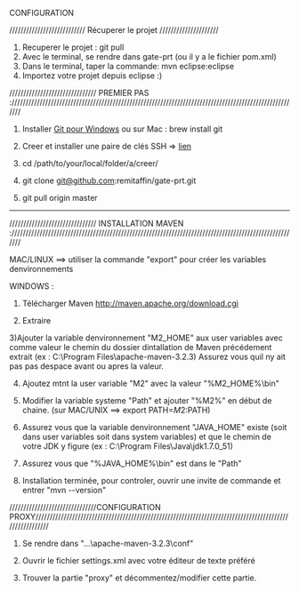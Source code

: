 CONFIGURATION

/////////////////////////// Récuperer le projet /////////////////////

1) Recuperer le projet : git pull
2) Avec le terminal, se rendre dans gate-prt (ou il y a le fichier pom.xml)
3) Dans le terminal, taper la commande: mvn eclipse:eclipse
4) Importez votre projet depuis eclipse :)

/////////////////////////////// PREMIER PAS :///////////////////////////////////////////////////////////////////////////////////////////////////////

1) Installer [Git pour Windows](http://msysgit.github.io)
  ou sur Mac : brew install git
  
2) Creer et installer une paire de clés SSH => [lien](https://help.github.com/articles/generating-ssh-keys/)

3) cd /path/to/your/local/folder/a/creer/

4) git clone git@github.com:remitaffin/gate-prt.git

5) git pull origin master

---------------------------------------------------------------------------------------------------------------------------------


/////////////////////////////// INSTALLATION MAVEN :///////////////////////////////////////////////////////////////////////////////////////////////////////

MAC/LINUX ==> utiliser la commande "export" pour créer les variables denvironnements

WINDOWS :

1) Télécharger Maven     http://maven.apache.org/download.cgi

2) Extraire

3)Ajouter la variable denvironnement "M2_HOME" aux user variables avec comme valeur le chemin du dossier dintallation de Maven précédement extrait (ex : C:\Program Files\apache-maven-3.2.3)
  Assurez vous quil ny ait pas pas despace avant ou apres la valeur.
  
4) Ajoutez mtnt la user variable "M2" avec la valeur "%M2_HOME%\bin"

5) Modifier la variable systeme "Path" et ajouter "%M2%" en début de chaine.
	(sur MAC/UNIX ==> export PATH=$M2:$PATH)

6) Assurez vous que la variable denvironnement "JAVA_HOME" existe (soit dans user variables soit dans system variables) et que le chemin de votre JDK y figure
  (ex : C:\Program Files\Java\jdk1.7.0_51)
  
7) Assurez vous que "%JAVA_HOME%\bin" est dans le "Path"

8) Installation terminée, pour controler, ouvrir une invite de commande et entrer "mvn --version"


///////////////////////////////CONFIGURATION PROXY////////////////////////////////////////////////////////////////////////////////////////////////////////

1) Se rendre dans "...\apache-maven-3.2.3\conf"

2) Ouvrir le fichier settings.xml avec votre éditeur de texte préféré

3) Trouver la partie "proxy" et décommentez/modifier cette partie.

